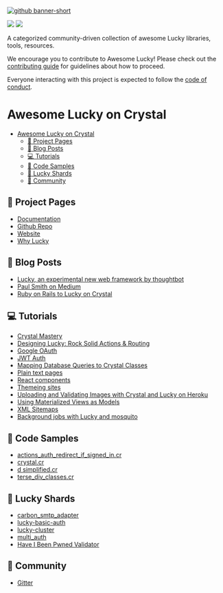 [![github banner-short](https://github.com/andrewmcodes/awesome-lucky/blob/master/media/banner-portrait.png)](http://luckyframework.org)

<div>
  <p>
    <a href="https://github.com/sindresorhus/awesome"><img src="https://cdn.rawgit.com/sindresorhus/awesome/d7305f38d29fed78fa85652e3a63e154dd8e8829/media/badge.svg"></a>
    <a href="https://travis-ci.org/andrewmcodes/awesome-lucky"><img src="https://travis-ci.org/andrewmcodes/awesome-lucky.svg?branch=master"></a>
  </p>
</div>

A categorized community-driven collection of awesome Lucky libraries, tools, resources.

We encourage you to contribute to Awesome Lucky! Please check out the
[contributing guide](https://github.com/andrewmcodes/awesome-lucky/blob/master/CONTRIBUTING.md) for guidelines about how to proceed.

Everyone interacting with this project is expected to follow the [code of conduct](https://github.com/andrewmcodes/awesome-lucky/blob/master/CODE_OF_CONDUCT.md).

# Awesome Lucky on Crystal

- [Awesome Lucky on Crystal](#awesome-lucky-on-crystal)
  - [:page_facing_up: Project Pages](#page_facing_up-project-pages)
  - [:thought_balloon: Blog Posts](#thought_balloon-blog-posts)
  - [:computer: Tutorials](#computer-tutorials)
  - [:space_invader: Code Samples](#space_invader-code-samples)
  - [:gem: Lucky Shards](#gem-lucky-shards)
  - [:busts_in_silhouette: Community](#busts_in_silhouette-community)

## :page_facing_up: Project Pages

- [Documentation](https://luckyframework.org/guides/overview/)
- [Github Repo](https://github.com/luckyframework/lucky)
- [Website](https://luckyframework.org/)
- [Why Lucky](https://luckyframework.org/why-lucky/)

## :thought_balloon: Blog Posts

- [Lucky, an experimental new web framework by thoughtbot](https://robots.thoughtbot.com/lucky-an-experimental-new-web-framework-by-thoughtbot)
- [Paul Smith on Medium](https://hackernoon.com/ruby-on-rails-to-lucky-on-crystal-blazing-fast-fewer-bugs-and-even-more-fun-104010913fec)
- [Ruby on Rails to Lucky on Crystal](https://hackernoon.com/ruby-on-rails-to-lucky-on-crystal-blazing-fast-fewer-bugs-and-even-more-fun-104010913fec)

## :computer: Tutorials

- [Crystal Mastery](https://www.crystalmastery.io/episodes)
- [Designing Lucky: Rock Solid Actions & Routing](https://robots.thoughtbot.com/designing-lucky-actions-routing)
- [Google OAuth](https://dev.to/jwoertink/google-oauth-with-lucky-5c10)
- [JWT Auth](https://dev.to/mikeeus/jwt-auth-in-lucky-api-if0)
- [Mapping Database Queries to Crystal Classes](https://dev.to/mikeeus/mapping-database-queries-to-crystal-classes-with-crystal-db-and-lucky-460i)
- [Plain text pages](https://dev.to/jwoertink/plain-text-pages-in-lucky-27ja)
- [React components](https://dev.to/mikeeus/react-components-in-lucky-with-laravel-mix-and-lucky-react-nlb)
- [Themeing sites](https://dev.to/jwoertink/themeing-sites-in-lucky-1a4d)
- [Uploading and Validating Images with Crystal and Lucky on Heroku](https://dev.to/mikeeus/uploading-and-validating-images-with-crystal-and-lucky-on-heroku-13p2)
- [Using Materialized Views as Models](https://dev.to/mikeeus/using-materialized-views-as-models-in-lucky-34ne)
- [XML Sitemaps](https://dev.to/jwoertink/xml-sitemaps-with-lucky-2p5g)
- [Background jobs with Lucky and mosquito](https://dev.to/jwoertink/background-jobs-with-lucky-543p)

## :space_invader: Code Samples

- [actions_auth_redirect_if_signed_in.cr](https://gist.github.com/robacarp/ef45825ba665f4f8b46cd78a82dce670)
- [crystal.cr](https://gist.github.com/paulcsmith/3d1b521e75b2a4e6bffa8a971ad96876)
- [d simplified.cr](https://gist.github.com/paulcsmith/0b6b0da6a731ee8c3d1712cbb5b2e077)
- [terse_div_classes.cr](https://gist.github.com/robacarp/926ad19ef839079bd1377afc5dcd5cae)

## :gem: Lucky Shards

- [carbon_smtp_adapter](https://github.com/oneiros/carbon_smtp_adapter)
- [lucky-basic-auth](https://github.com/jwoertink/lucky-basic-auth)
- [lucky-cluster](https://github.com/jwoertink/lucky-cluster)
- [multi_auth](https://github.com/msa7/multi_auth#lucky-integration-example)
- [Have I Been Pwned Validator](https://github.com/watzon/lucky_have_i_been_pwned_validator)

## :busts_in_silhouette: Community

- [Gitter](https://gitter.im/luckyframework/Lobby)
